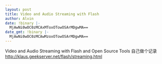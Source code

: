```yaml
---
layout: post
title: Video and Audio Streaming with Flash
author: Alvin
date: !binary |-
  MjAwNi0wOC0zMCAxMToxOTowOSArMDgwMA==
date_gmt: !binary |-
  MjAwNi0wOC0zMCAwMzoxOTowOSArMDgwMA==
---
```

Video and Audio Streaming with Flash and Open Source Tools
自己做个记录
<http://klaus.geekserver.net/flash/streaming.html>
